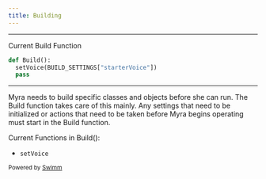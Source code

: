 ```yaml
---
title: Building
---
```

<SwmSnippet path="/build.py" line="11">

---

Current Build Function

```python
def Build():
  setVoice(BUILD_SETTINGS["starterVoice"])
  pass
```

---

</SwmSnippet>

Myra needs to build specific classes and objects before she can run. The Build function takes care of this mainly. Any settings that need to be initialized or actions that need to be taken before Myra begins operating must start in the Build function.

Current Functions in Build():

- <SwmToken path="/audio/AUDIO.py" pos="149:2:2" line-data="def setVoice(voiceName):">`setVoice`</SwmToken>

<SwmMeta version="3.0.0" repo-id="Z2l0aHViJTNBJTNBUENBQSUzQSUzQUF2YWxvbkFjZQ==" repo-name="PCAA"><sup>Powered by [Swimm](https://app.swimm.io/)</sup></SwmMeta>
